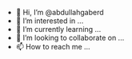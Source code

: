 - 👋 Hi, I’m @abdullahgaberd
- 👀 I’m interested in ...
- 🌱 I’m currently learning ...
- 💞️ I’m looking to collaborate on ...
- 📫 How to reach me ...

<!---
abdullahgaberd/abdullahgaberd is a ✨ special ✨ repository because its `README.md` (this file) appears on your GitHub profile.
You can click the Preview link to take a look at your changes.
--->
